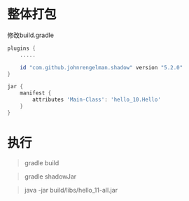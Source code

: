 整体打包
=======
修改build.gradle
```groovy
plugins {
    .....

    id "com.github.johnrengelman.shadow" version "5.2.0"
}

jar {
    manifest {
        attributes 'Main-Class': 'hello_10.Hello'
    }
}
```

执行
===
> gradle build

> gradle shadowJar

> java -jar build/libs/hello_11-all.jar